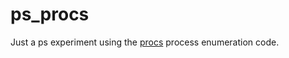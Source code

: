 # ps_procs

Just a ps experiment using the [procs](https://github.com/dalance/procs) process enumeration code.